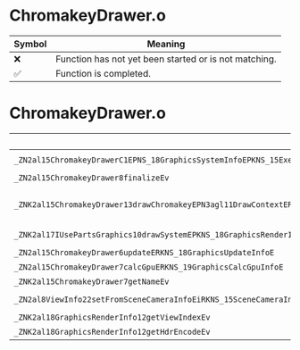 # ChromakeyDrawer.o
| Symbol | Meaning 
| ------------- | ------------- 
| :x: | Function has not yet been started or is not matching. 
| :white_check_mark: | Function is completed. 


# ChromakeyDrawer.o
| Symbol (Mangled) | Symbol (Demangled) | Decompiled? |
| ------------- |  ------------- | ------------- |
| `_ZN2al15ChromakeyDrawerC1EPNS_18GraphicsSystemInfoEPKNS_15ExecuteDirectorEPKNS_12EffectSystemE` | `al::ChromakeyDrawer::ChromakeyDrawer(al::GraphicsSystemInfo *,al::ExecuteDirector const*,al::EffectSystem const*)` | :white_check_mark: |
| `_ZN2al15ChromakeyDrawer8finalizeEv` | `al::ChromakeyDrawer::finalize(void)` | :white_check_mark: |
| `_ZNK2al15ChromakeyDrawer13drawChromakeyEPN3agl11DrawContextERKNS_10ProjectionERKN4sead6CameraEPKNS1_12RenderBufferERKNS7_8ViewportEPKcSI_SI_` | `al::ChromakeyDrawer::drawChromakey(agl::DrawContext *,al::Projection const&,sead::Camera const&,agl::RenderBuffer const*,sead::Viewport const&,char const*,char const*,char const*)const` | :white_check_mark: |
| `_ZNK2al17IUsePartsGraphics10drawSystemEPKNS_18GraphicsRenderInfoE` | `al::IUsePartsGraphics::drawSystem(al::GraphicsRenderInfo const*)const` | :white_check_mark: |
| `_ZN2al15ChromakeyDrawer6updateERKNS_18GraphicsUpdateInfoE` | `al::ChromakeyDrawer::update(al::GraphicsUpdateInfo const&)` | :white_check_mark: |
| `_ZN2al15ChromakeyDrawer7calcGpuERKNS_19GraphicsCalcGpuInfoE` | `al::ChromakeyDrawer::calcGpu(al::GraphicsCalcGpuInfo const&)` | :white_check_mark: |
| `_ZNK2al15ChromakeyDrawer7getNameEv` | `al::ChromakeyDrawer::getName(void)const` | :white_check_mark: |
| `_ZN2al8ViewInfo22setFromSceneCameraInfoEiRKNS_15SceneCameraInfoE` | `al::ViewInfo::setFromSceneCameraInfo(int,al::SceneCameraInfo const&)` | :white_check_mark: |
| `_ZNK2al18GraphicsRenderInfo12getViewIndexEv` | `al::GraphicsRenderInfo::getViewIndex(void)const` | :white_check_mark: |
| `_ZNK2al18GraphicsRenderInfo12getHdrEncodeEv` | `al::GraphicsRenderInfo::getHdrEncode(void)const` | :white_check_mark: |
